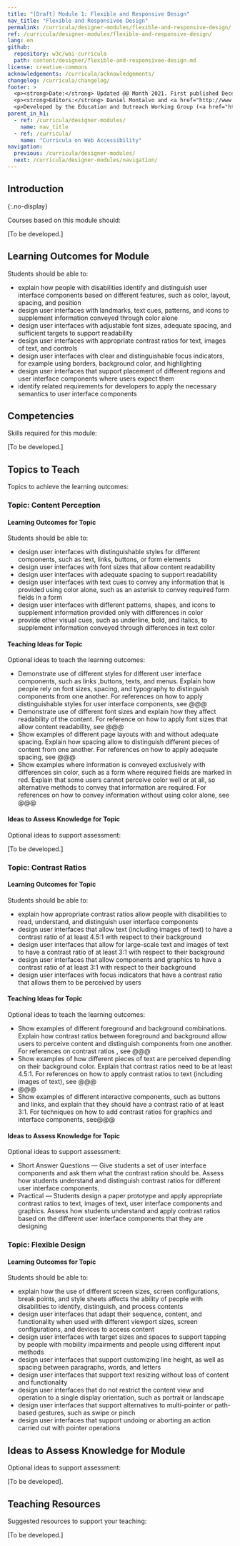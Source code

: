 ```yaml
---
title: "[Draft] Module 1: Flexible and Responsive Design"
nav_title: "Flexible and Responsivee Design"
permalink: /curricula/designer-modules/flexible-and-responsive-design/
ref: /curricula/designer-modules/flexible-and-responsive-design/
lang: en
github:
  repository: w3c/wai-curricula
  path: content/designer/flexible-and-responsivee-design.md
license: creative-commons
acknowledgements: /curricula/acknowledgements/
changelog: /curricula/changelog/
footer: >
  <p><strong>Date:</strong> Updated @@ Month 2021. First published December 2019.</p>
  <p><strong>Editors:</strong> Daniel Montalvo and <a href="http://www.w3.org/People/shadi/">Shadi Abou-Zahra</a>. Contributors: <a href="https://www.w3.org/WAI/EO/EOWG-members">EOWG Participants</a>. ACKNOWLEDGEMENTS lists contributors and credits.</p>
  <p>Developed by the Education and Outreach Working Group (<a href="http://www.w3.org/WAI/EO/">EOWG</a>). Developed with support from the <a href="https://www.w3.org/WAI/about/projects/wai-guide/">WAI-Guide Project</a> funded by the European Commission (EC) under the Horizon 2020 program (Grant Agreement 822245).</p>
parent_in_h1:
  - ref: /curricula/designer-modules/
    name: nav_title
  - ref: /curricula/
    name: "Curricula on Web Accessibility"
navigation:
  previous: /curricula/designer-modules/
  next: /curricula/designer-modules/navigation/
---
```


## Introduction
{:.no-display}

Courses based on this module should:

[To be developed.]

## Learning Outcomes for Module

Students should be able to:

* explain how people with disabilities identify and distinguish user interface components based on different features, such as color, layout, spacing, and position
* design user interfaces with landmarks, text cues, patterns, and icons to supplement information conveyed through color alone
* design user interfaces with adjustable font sizes, adequate spacing, and sufficient targets to support readability
* design user interfaces with appropriate contrast ratios for text, images of text, and controls
* design user interfaces with clear and distinguishable focus indicators, for example using borders, background color, and highlighting
* design user interfaces that support placement of different regions and user interface components where users expect them
* identify related requirements for developers to apply the necessary semantics to user interface components

## Competencies

Skills required for this module:

[To be developed.]

## Topics to Teach

Topics to achieve the learning outcomes:

### Topic: Content Perception

#### Learning Outcomes for Topic

Students should be able to:

* design user interfaces with distinguishable styles for different components, such as text, links, buttons, or form elements
* design user interfaces with font sizes that allow content readability
* design user interfaces with adequate spacing to support readability
* design user interfaces with text cues to convey any information that is provided using color alone, such as an asterisk to convey required form fields in a form
* design user interfaces with different patterns, shapes, and icons to supplement information provided only with differences in color
* provide other visual cues, such as underline, bold, and italics, to supplement information conveyed through differences in text color

#### Teaching Ideas for Topic

Optional ideas to teach the learning outcomes:

* Demonstrate use of different styles for different user interface components, such as links ,buttons, texts, and menus. Explain how people rely on font sizes, spacing, and typography to distinguish components from one another. For references on how to apply distinguishable styles for user interface components, see @@@
* Demonstrate use of different font sizes and explain how they affect readability of the content. For reference on how to apply font sizes that allow content readability, see @@@
* Show examples of different page layouts with and without adequate spacing. Explain how spacing allow to distinguish different pieces of content from one another. For references on how to apply adequate spacing, see @@@
* Show examples where information is conveyed exclusively with differences sin color, such as a form where required fields are marked in red. Explain that some users cannot perceive color well or at all, so alternative methods to convey that information are required. For references on how to convey information without using color alone, see @@@

#### Ideas to Assess Knowledge for Topic

Optional ideas to support assessment:

[To be developed.]

### Topic: Contrast Ratios

#### Learning Outcomes for Topic

Students should be able to:
 
* explain how appropriate contrast ratios allow people with disabilities to read, understand, and distinguish user interface components
* design user interfaces that allow text (including images of text) to have a contrast ratio of at least 4.5:1 with respect to their background
* design user interfaces that allow for large-scale text and images of text to have a contrast ratio of at least 3:1 with respect to their background
* design user interfaces that allow components and graphics to have a contrast ratio of at least 3:1 with respect to their background
* design user interfaces with focus indicators that have a contrast ratio that allows them to be perceived by users

#### Teaching Ideas for Topic

Optional ideas to teach the learning outcomes:

* Show examples of different foreground and background combinations. Explain how contrast ratios between foreground and background allow users to perceive content and distinguish components from one another. For references on contrast ratios , see @@@
* Show examples of how different pieces of text are perceived depending on their background color. Explain that contrast ratios need to be at least 4.5:1. For references on how to apply contrast ratios to text (including images of text), see @@@
* @@@
* Show examples of different interactive components, such as buttons and links, and explain that they should have a contrast ratio of at least 3:1. For techniques on how to add contrast ratios for graphics and interface components, see@@@

#### Ideas to Assess Knowledge for Topic

Optional ideas to support assessment:

* Short Answer Questions &mdash; Give students a set of user interface components and ask them what the contrast ration should be. Assess how students understand and distinguish contrast ratios for different user interface components.
* Practical &mdash; Students design a paper prototype and apply appropriate contrast ratios to text, images of text, user interface components and graphics. Assess how students understand and apply contrast ratios based on the different user interface components that they are designing

### Topic: Flexible Design

#### Learning Outcomes for Topic

Students should be able to:

* explain how the use of different screen sizes, screen configurations, break points, and style sheets affects the ability of people with disabilities to identify, distinguish, and process contents
* design user interfaces that adapt their sequence, content, and functionality when used with different viewport sizes, screen configurations, and devices to access content
* design user interfaces with target sizes and spaces to support tapping by people with mobility impairments and people using different input methods
* design user interfaces that support customizing line height, as well as spacing between paragraphs, words, and letters
* design user interfaces that support text resizing without loss of content and functionality
* design user interfaces that do not restrict the content view and operation to a single display orientation, such as portrait or landscape
* design user interfaces that support alternatives to multi-pointer or path-based gestures, such as swipe or pinch
* design user interfaces that support undoing or aborting an action carried out with pointer operations

## Ideas to Assess Knowledge for Module

Optional ideas to support assessment:

[To be developed].

## Teaching Resources

Suggested resources to support your teaching:

[To be developed.]
